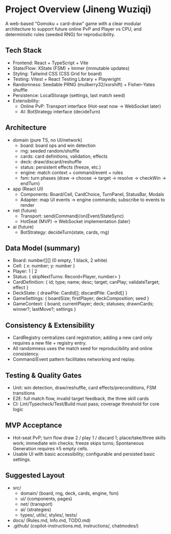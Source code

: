 # Project Overview (Jineng Wuziqi)

A web-based “Gomoku + card-draw” game with a clear modular architecture to support future online PvP and Player vs CPU, and deterministic rules (seeded RNG) for reproducibility.

## Tech Stack
- Frontend: React + TypeScript + Vite
- State/Flow: XState (FSM) + Immer (immutable updates)
- Styling: Tailwind CSS (CSS Grid for board)
- Testing: Vitest + React Testing Library + Playwright
- Randomness: Seedable PRNG (mulberry32/xorshift) + Fisher–Yates shuffle
- Persistence: LocalStorage (settings, last match seed)
- Extensibility:
  - Online PvP: Transport interface (Hot-seat now → WebSocket later)
  - AI: BotStrategy interface (decideTurn)

## Architecture
- domain (pure TS, no UI/network)
  - board: board ops and win detection
  - rng: seeded random/shuffle
  - cards: card definitions, validation, effects
  - deck: draw/discard/reshuffle
  - status: persistent effects (freeze, etc.)
  - engine: match context + command/event + rules
  - fsm: turn phases (draw → choose → target → resolve → checkWin → endTurn)
- app (React UI)
  - Components: Board/Cell, CardChoice, TurnPanel, StatusBar, Modals
  - Adapter: map UI events → engine commands; subscribe to events to render
- net (future)
  - Transport: send(Command)/on(Event/StateSync)
  - HotSeat (MVP) → WebSocket implementation (later)
- ai (future)
  - BotStrategy: decideTurn(state, cards, rng)

## Data Model (summary)
- Board: number[][] (0 empty, 1 black, 2 white)
- Cell: { x: number; y: number }
- Player: 1 | 2
- Status: { skipNextTurns: Record<Player, number> }
- CardDefinition: { id; type; name; desc; target; canPlay; validateTarget; effect }
- DeckState: { drawPile: CardId[]; discardPile: CardId[] }
- GameSettings: { boardSize; firstPlayer; deckComposition; seed }
- GameContext: { board; currentPlayer; deck; statuses; drawnCards; winner?; lastMove?; settings }

## Consistency & Extensibility
- CardRegistry centralizes card registration; adding a new card only requires a new file + registry entry.
- All randomness uses the match seed for reproducibility and online consistency.
- Command/Event pattern facilitates networking and replay.

## Testing & Quality Gates
- Unit: win detection, draw/reshuffle, card effects/preconditions, FSM transitions
- E2E: full match flow, invalid target feedback, the three skill cards
- CI: Lint/Typecheck/Test/Build must pass; coverage threshold for core logic

## MVP Acceptance
- Hot-seat PvP; turn flow draw 2 / play 1 / discard 1; place/take/three skills work; immediate win checks; freeze skips turns; Spontaneous Generation requires ≥5 empty cells.
- Usable UI with basic accessibility; configurable and persisted basic settings.

## Suggested Layout
- src/
  - domain/ (board, rng, deck, cards, engine, fsm)
  - ui/ (components, pages)
  - net/ (transport)
  - ai/ (strategies)
  - types/, utils/, styles/, tests/
- docs/ (Rules.md, Info.md, TODO.md)
- .github/ (copilot-instructions.md, instructions/, chatmodes/)
